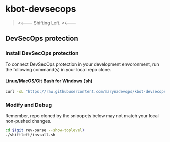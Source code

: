 # kbot-devsecops

> <<--- Shifting Left. <<---

## DevSecOps protection

### Install DevSecOps protection

To connect DevSecOps protection in your development envoronment,
run the following command(s) in your local repo clone.

#### Linux/MacOS/Git Bash for Windows (sh)

```sh
curl -sL "https://raw.githubusercontent.com/marynadevops/kbot-devsecops/main/shiftleft/install.sh" | sh
```

### Modify and Debug

Remember, repo cloned by the snipopets below may not match your local non-pushed changes.

```sh
cd $(git rev-parse --show-toplevel)
./shiftleft/install.sh
```

